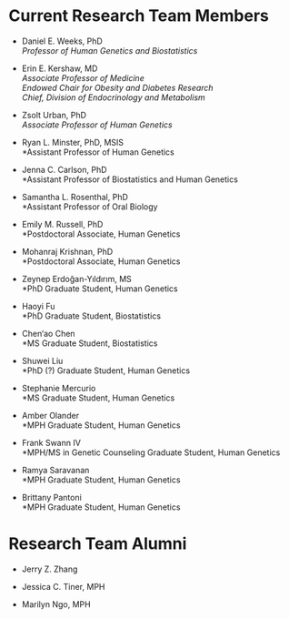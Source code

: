# Current Research Team Members

* Daniel E. Weeks, PhD<br>
    *Professor of Human Genetics and Biostatistics*
 
* Erin E. Kershaw, MD<br>
    *Associate Professor of Medicine*<br>
    *Endowed Chair for Obesity and Diabetes Research*<br>
    *Chief, Division of Endocrinology and Metabolism*
 
* Zsolt Urban, PhD<br>
    *Associate Professor of Human Genetics*
 
* Ryan L. Minster, PhD, MSIS<br>
    *Assistant Professor of Human Genetics
 
* Jenna C. Carlson, PhD<br>
    *Assistant Professor of Biostatistics and Human Genetics
 
* Samantha L. Rosenthal, PhD<br>
    *Assistant Professor of Oral Biology
 
* Emily M. Russell, PhD<br>
    *Postdoctoral Associate, Human Genetics
 
* Mohanraj Krishnan, PhD<br>
    *Postdoctoral Associate, Human Genetics
 
* Zeynep Erdoğan-Yıldırım, MS<br>
    *PhD Graduate Student, Human Genetics
 
* Haoyi Fu<br>
    *PhD Graduate Student, Biostatistics
 
* Chen‘ao Chen<br>
    *MS Graduate Student, Biostatistics
 
* Shuwei Liu<br>
    *PhD (?) Graduate Student, Human Genetics
 
* Stephanie Mercurio<br>
    *MS Graduate Student, Human Genetics
 
* Amber Olander<br>
    *MPH Graduate Student, Human Genetics
 
* Frank Swann IV<br>
    *MPH/MS in Genetic Counseling Graduate Student, Human Genetics
 
* Ramya Saravanan<br>
    *MPH Graduate Student, Human Genetics
 
* Brittany Pantoni<br>
    *MPH Graduate Student, Human Genetics
 
# Research Team Alumni
 
* Jerry Z. Zhang
 
* Jessica C. Tiner, MPH
 
* Marilyn Ngo, MPH
